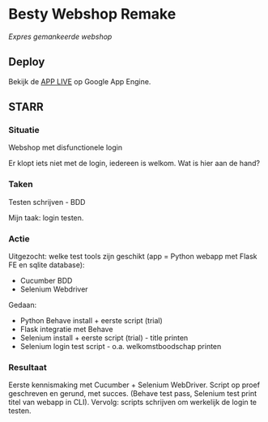 # Besty Webshop Remake
*Expres gemankeerde webshop*

## Deploy
Bekijk de [APP LIVE](https://betsy-webshop-remake.ew.r.appspot.com) op Google App Engine.

## STARR

### Situatie
Webshop met disfunctionele login

Er klopt iets niet met de login, iedereen is welkom. Wat is hier aan de hand?

### Taken
Testen schrijven - BDD

Mijn taak: login testen. 

### Actie
Uitgezocht: welke test tools zijn geschikt (app = Python webapp met Flask FE en sqlite database):
- Cucumber BDD
- Selenium Webdriver

Gedaan:
- Python Behave install + eerste script (trial)
- Flask integratie met Behave
- Selenium install + eerste script (trial) - title printen
- Selenium login test script - o.a. welkomstboodschap printen

### Resultaat
Eerste kennismaking met Cucumber + Selenium WebDriver. Script op proef geschreven en gerund, met succes. (Behave test pass, Selenium test print titel van webapp in CLI). Vervolg: scripts schrijven om werkelijk de login te testen.
